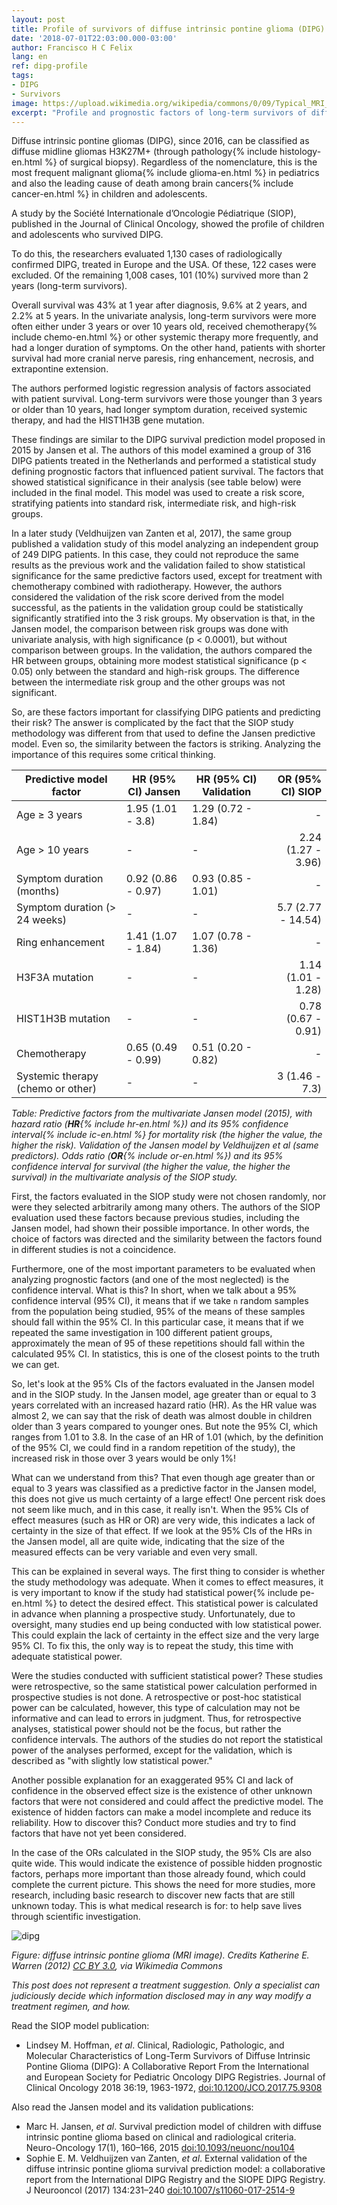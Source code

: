 ```yaml
---
layout: post
title: Profile of survivors of diffuse intrinsic pontine glioma (DIPG)
date: '2018-07-01T22:03:00.000-03:00'
author: Francisco H C Felix
lang: en
ref: dipg-profile
tags:
- DIPG
- Survivors
image: https://upload.wikimedia.org/wikipedia/commons/0/09/Typical_MRI_appearance_of_diffuse_intrinsic_pontine_glioma_%28DIPG%29_-_Fonc-02-00205-g002.jpg
excerpt: "Profile and prognostic factors of long-term survivors of diffuse intrinsic pontine glioma (DIPG), based on international studies and survival models."
---
```


Diffuse intrinsic pontine gliomas (DIPG), since 2016, can be classified as diffuse midline gliomas H3K27M+ (through pathology{% include histology-en.html %} of surgical biopsy). Regardless of the nomenclature, this is the most frequent malignant glioma{% include glioma-en.html %} in pediatrics and also the leading cause of death among brain cancers{% include cancer-en.html %} in children and adolescents.
<!--more-->

A study by the Société Internationale d’Oncologie Pédiatrique (SIOP), published in the Journal of Clinical Oncology, showed the profile of children and adolescents who survived DIPG.

To do this, the researchers evaluated 1,130 cases of radiologically confirmed DIPG, treated in Europe and the USA. Of these, 122 cases were excluded. Of the remaining 1,008 cases, 101 (10%) survived more than 2 years (long-term survivors).

Overall survival was 43% at 1 year after diagnosis, 9.6% at 2 years, and 2.2% at 5 years. In the univariate analysis, long-term survivors were more often either under 3 years or over 10 years old, received chemotherapy{% include chemo-en.html %} or other systemic therapy more frequently, and had a longer duration of symptoms. On the other hand, patients with shorter survival had more cranial nerve paresis, ring enhancement, necrosis, and extrapontine extension.

The authors performed logistic regression analysis of factors associated with patient survival. Long-term survivors were those younger than 3 years or older than 10 years, had longer symptom duration, received systemic therapy, and had the HIST1H3B gene mutation.

These findings are similar to the DIPG survival prediction model proposed in 2015 by Jansen et al. The authors of this model examined a group of 316 DIPG patients treated in the Netherlands and performed a statistical study defining prognostic factors that influenced patient survival. The factors that showed statistical significance in their analysis (see table below) were included in the final model. This model was used to create a risk score, stratifying patients into standard risk, intermediate risk, and high-risk groups.

In a later study (Veldhuijzen van Zanten et al, 2017), the same group published a validation study of this model analyzing an independent group of 249 DIPG patients. In this case, they could not reproduce the same results as the previous work and the validation failed to show statistical significance for the same predictive factors used, except for treatment with chemotherapy combined with radiotherapy. However, the authors considered the validation of the risk score derived from the model successful, as the patients in the validation group could be statistically significantly stratified into the 3 risk groups. My observation is that, in the Jansen model, the comparison between risk groups was done with univariate analysis, with high significance (p < 0.0001), but without comparison between groups. In the validation, the authors compared the HR between groups, obtaining more modest statistical significance (p < 0.05) only between the standard and high-risk groups. The difference between the intermediate risk group and the other groups was not significant.

So, are these factors important for classifying DIPG patients and predicting their risk? The answer is complicated by the fact that the SIOP study methodology was different from that used to define the Jansen predictive model. Even so, the similarity between the factors is striking. Analyzing the importance of this requires some critical thinking.

| Predictive model factor | HR (95% CI) Jansen | HR (95% CI) Validation | OR (95% CI) SIOP |
| --- | --- | --- | ---:|
| Age ≥ 3 years | 1.95 (1.01 - 3.8) | 1.29 (0.72 - 1.84) | - |
| Age > 10 years | - | - | 2.24 (1.27 - 3.96) |
| Symptom duration (months) | 0.92 (0.86 - 0.97) | 0.93 (0.85 - 1.01) | - |
| Symptom duration (> 24 weeks) | - | - | 5.7 (2.77 - 14.54) |
| Ring enhancement | 1.41 (1.07 - 1.84) | 1.07 (0.78 - 1.36) | - |
| H3F3A mutation | - | - | 1.14 (1.01 - 1.28) |
| HIST1H3B mutation | - | - | 0.78 (0.67 - 0.91) |
| Chemotherapy | 0.65 (0.49 - 0.99) | 0.51 (0.20 - 0.82) | - |
| Systemic therapy (chemo or other) | - | - | 3 (1.46 - 7.3) |

_Table: Predictive factors from the multivariate Jansen model (2015), with hazard ratio (**HR**{% include hr-en.html %}) and its 95% confidence interval{% include ic-en.html %} for mortality risk (the higher the value, the higher the risk). Validation of the Jansen model by Veldhuijzen et al (same predictors). Odds ratio (**OR**{% include or-en.html %}) and its 95% confidence interval for survival (the higher the value, the higher the survival) in the multivariate analysis of the SIOP study._

First, the factors evaluated in the SIOP study were not chosen randomly, nor were they selected arbitrarily among many others. The authors of the SIOP evaluation used these factors because previous studies, including the Jansen model, had shown their possible importance. In other words, the choice of factors was directed and the similarity between the factors found in different studies is not a coincidence.

Furthermore, one of the most important parameters to be evaluated when analyzing prognostic factors (and one of the most neglected) is the confidence interval. What is this? In short, when we talk about a 95% confidence interval (95% CI), it means that if we take `n` random samples from the population being studied, 95% of the means of these samples should fall within the 95% CI. In this particular case, it means that if we repeated the same investigation in 100 different patient groups, approximately the mean of 95 of these repetitions should fall within the calculated 95% CI. In statistics, this is one of the closest points to the truth we can get.

So, let's look at the 95% CIs of the factors evaluated in the Jansen model and in the SIOP study. In the Jansen model, age greater than or equal to 3 years correlated with an increased hazard ratio (HR). As the HR value was almost 2, we can say that the risk of death was almost double in children older than 3 years compared to younger ones. But note the 95% CI, which ranges from 1.01 to 3.8. In the case of an HR of 1.01 (which, by the definition of the 95% CI, we could find in a random repetition of the study), the increased risk in those over 3 years would be only 1%!

What can we understand from this? That even though age greater than or equal to 3 years was classified as a predictive factor in the Jansen model, this does not give us much certainty of a large effect! One percent risk does not seem like much, and in this case, it really isn't. When the 95% CIs of effect measures (such as HR or OR) are very wide, this indicates a lack of certainty in the size of that effect. If we look at the 95% CIs of the HRs in the Jansen model, all are quite wide, indicating that the size of the measured effects can be very variable and even very small.

This can be explained in several ways. The first thing to consider is whether the study methodology was adequate. When it comes to effect measures, it is very important to know if the study had statistical power{% include pe-en.html %} to detect the desired effect. This statistical power is calculated in advance when planning a prospective study. Unfortunately, due to oversight, many studies end up being conducted with low statistical power. This could explain the lack of certainty in the effect size and the very large 95% CI. To fix this, the only way is to repeat the study, this time with adequate statistical power.

Were the studies conducted with sufficient statistical power? These studies were retrospective, so the same statistical power calculation performed in prospective studies is not done. A retrospective or post-hoc statistical power can be calculated, however, this type of calculation may not be informative and can lead to errors in judgment. Thus, for retrospective analyses, statistical power should not be the focus, but rather the confidence intervals. The authors of the studies do not report the statistical power of the analyses performed, except for the validation, which is described as "with slightly low statistical power."

Another possible explanation for an exaggerated 95% CI and lack of confidence in the observed effect size is the existence of other unknown factors that were not considered and could affect the predictive model. The existence of hidden factors can make a model incomplete and reduce its reliability. How to discover this? Conduct more studies and try to find factors that have not yet been considered.

In the case of the ORs calculated in the SIOP study, the 95% CIs are also quite wide. This would indicate the existence of possible hidden prognostic factors, perhaps more important than those already found, which could complete the current picture. This shows the need for more studies, more research, including basic research to discover new facts that are still unknown today. This is what medical research is for: to help save lives through scientific investigation.

![dipg](https://upload.wikimedia.org/wikipedia/commons/0/09/Typical_MRI_appearance_of_diffuse_intrinsic_pontine_glioma_%28DIPG%29_-_Fonc-02-00205-g002.jpg)

_Figure: diffuse intrinsic pontine glioma (MRI image). Credits Katherine E. Warren (2012) [CC BY 3.0](https://creativecommons.org/licenses/by/3.0), via Wikimedia Commons_

_This post does not represent a treatment suggestion. Only a specialist can judiciously decide which information disclosed may in any way modify a treatment regimen, and how._

Read the SIOP model publication:

- Lindsey M. Hoffman, _et al_. Clinical, Radiologic, Pathologic, and Molecular Characteristics of Long-Term Survivors of Diffuse Intrinsic Pontine Glioma (DIPG): A Collaborative Report From the International and European Society for Pediatric Oncology DIPG Registries. Journal of Clinical Oncology 2018 36:19, 1963-1972, [doi:10.1200/JCO.2017.75.9308](https://doi.org/10.1200/JCO.2017.75.9308)

Also read the Jansen model and its validation publications:

- Marc H. Jansen, _et al_. Survival prediction model of children with diffuse intrinsic pontine glioma based on clinical and radiological criteria. Neuro-Oncology 17(1), 160–166, 2015 [doi:10.1093/neuonc/nou104](https://doi.org/10.1093/neuonc/nou104)
- Sophie E. M. Veldhuijzen van Zanten, _et al_. External validation of the diffuse intrinsic pontine glioma survival prediction model: a collaborative report from the International DIPG Registry and the SIOPE DIPG Registry. J Neurooncol (2017) 134:231–240 [doi:10.1007/s11060-017-2514-9](https://doi.org/10.1007/s11060-017-2514-9)
